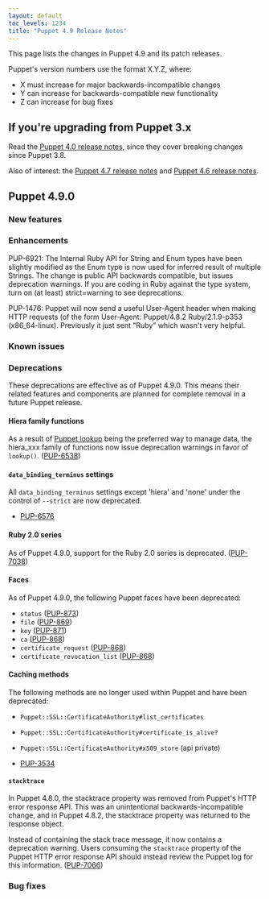 ```yaml
---
layout: default
toc_levels: 1234
title: "Puppet 4.9 Release Notes"
---
```


This page lists the changes in Puppet 4.9 and its patch releases.

Puppet's version numbers use the format X.Y.Z, where:

* X must increase for major backwards-incompatible changes
* Y can increase for backwards-compatible new functionality
* Z can increase for bug fixes

## If you're upgrading from Puppet 3.x

Read the [Puppet 4.0 release notes](/puppet/4.0/reference/release_notes.html), since they cover breaking changes since Puppet 3.8.

Also of interest: the [Puppet 4.7 release notes](/puppet/4.7/reference/release_notes.html) and [Puppet 4.6 release notes](/puppet/4.6/reference/release_notes.html).

## Puppet 4.9.0

### New features

### Enhancements

PUP-6921: The Internal Ruby API for String and Enum types have been slightly modified as the Enum type is now used for inferred result of multiple Strings. The change is public API backwards compatible, but issues deprecation warnings. If you are coding in Ruby against the type system, turn on (at least) strict=warning to see deprecations.

PUP-1476: Puppet will now send a useful User-Agent header when making HTTP requests (of the form User-Agent: Puppet/4.8.2 Ruby/2.1.9-p353 (x86_64-linux). Previously it just sent "Ruby" which wasn't very helpful.

### Known issues



### Deprecations

These deprecations are effective as of Puppet 4.9.0. This means their related features and components are planned for complete removal in a future Puppet release.

#### Hiera family functions

As a result of [Puppet lookup](./lookup_quick.html) being the preferred way to manage data, the hiera_xxx family of functions now issue deprecation warnings in favor of `lookup()`. ([PUP-6538](https://tickets.puppetlabs.com/browse/PUP-6538))

#### `data_binding_terminus` settings

All `data_binding_terminus` settings except 'hiera' and 'none' under the control of `--strict` are now deprecated.

* [PUP-6576](https://tickets.puppetlabs.com/browse/PUP-6576)

#### Ruby 2.0 series

As of Puppet 4.9.0, support for the Ruby 2.0 series is deprecated. ([PUP-7038](https://tickets.puppetlabs.com/browse/PUP-7038))

#### Faces

As of Puppet 4.9.0, the following Puppet faces have been deprecated:

* `status` ([PUP-873](https://tickets.puppetlabs.com/browse/PUP-873))
* `file` ([PUP-869](https://tickets.puppetlabs.com/browse/PUP-869))
* `key` ([PUP-871](https://tickets.puppetlabs.com/browse/PUP-871))
* `ca` ([PUP-868](https://tickets.puppetlabs.com/browse/PUP-868))
* `certificate_request` ([PUP-868](https://tickets.puppetlabs.com/browse/PUP-868))
* `certificate_revocation_list` ([PUP-868](https://tickets.puppetlabs.com/browse/PUP-868))

#### Caching methods

The following methods are no longer used within Puppet and have been deprecated: 

* `Puppet::SSL::CertificateAuthority#list_certificates `
* `Puppet::SSL::CertificateAuthority#certificate_is_alive? `
* `Puppet::SSL::CertificateAuthority#x509_store` (api private) 

* [PUP-3534](https://tickets.puppetlabs.com/browse/PUP-3534)

#### `stacktrace` 

In Puppet 4.8.0, the stacktrace property was removed from Puppet's HTTP error response API. This was an unintentional backwards-incompatible change, and in Puppet 4.8.2, the stacktrace property was returned to the response object. 

Instead of containing the stack trace message, it now contains a deprecation warning. Users consuming the `stacktrace` property of the Puppet HTTP error response API should instead review the Puppet log for this information. ([PUP-7066](https://tickets.puppetlabs.com/browse/PUP-7066))


### Bug fixes
